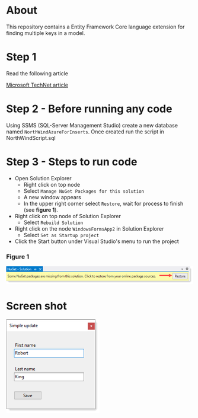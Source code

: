 # About

This repository contains a Entity Framework Core language extension for finding multiple keys in a model.

# Step 1

Read the following article

[Microsoft TechNet article](https://social.technet.microsoft.com/wiki/contents/articles/53841.entity-framework-core-find-all-by-primary-key-c.aspx)

# Step 2 - Before running any code

Using SSMS (SQL-Server Management Studio) create a new database named `NorthWindAzureForInserts`. Once created run the script in NorthWindScript.sql



# Step 3 -  Steps to run code

- Open Solution Explorer
  - Right click on top node
  - Select `Manage NuGet Packages for this solution`
  - A new window appears
  - In the upper right corner select `Restore`, wait for process to finish (see **figure 1**).
- Right click on top node of Solution Explorer
  - Select `Rebuild Solution`
- Right click on the node `WindowsFormsApp2` in Solution Explorer
  - Select `Set as Startup project`
- Click the Start button under Visual Studio's menu to run the project

### Figure 1

![img](../assets/missing.png)

# Screen shot

 ![img](../assets/simple.png)